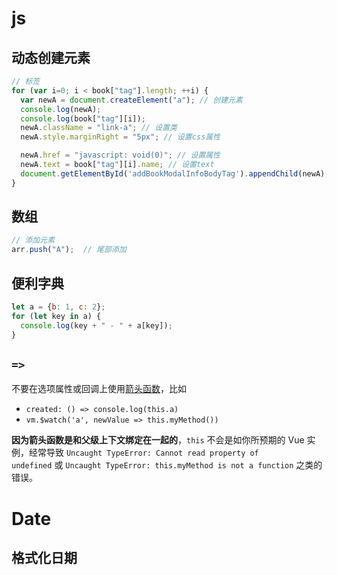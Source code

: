 # js

## 动态创建元素

```javascript
// 标签
for (var i=0; i < book["tag"].length; ++i) {
  var newA = document.createElement("a"); // 创建元素
  console.log(newA);
  console.log(book["tag"][i]);
  newA.className = "link-a"; // 设置类
  newA.style.marginRight = "5px"; // 设置css属性

  newA.href = "javascript: void(0)"; // 设置属性
  newA.text = book["tag"][i].name; // 设置text
  document.getElementById('addBookModalInfoBodyTag').appendChild(newA);  // 作为一个元素的子元素添加
}
```

## 数组

```javascript
// 添加元素
arr.push("A");	// 尾部添加
```

## 便利字典

```javascript
let a = {b: 1, c: 2};
for (let key in a) {
  console.log(key + " - " + a[key]);
}
```

## `=>`

不要在选项属性或回调上使用[箭头函数](https://developer.mozilla.org/zh-CN/docs/Web/JavaScript/Reference/Functions/Arrow_functions)，比如

-  `created: () => console.log(this.a)` 
- `vm.$watch('a', newValue => this.myMethod())`

**因为箭头函数是和父级上下文绑定在一起的**，`this` 不会是如你所预期的 Vue 实例，经常导致 `Uncaught TypeError: Cannot read property of undefined` 或 `Uncaught TypeError: this.myMethod is not a function` 之类的错误。

# Date

## 格式化日期

